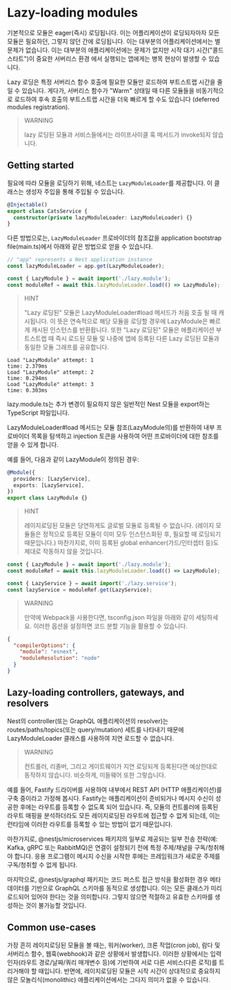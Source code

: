 # Lazy-loading modules

기본적으로 모듈은 eager(즉시) 로딩됩니다. 이는 어플리케이션이 로딩되자마자 모든 모듈은 필요하던, 그렇지 않던 간에 로딩됩니다. 이는 대부분의 어플리케이션에서는 별 문제가 없습니다. 이는 대부분의 애플리케이션에는 문제가 없지만 시작 대기 시간("콜드 스타트")이 중요한 서버리스 환경 에서 실행되는 앱에게는 병목 현상이 발생할 수 있습니다.

Lazy 로딩은 특정 서버리스 함수 호출에 필요한 모듈만 로드하여 부트스트랩 시간을 줄일 수 있습니다. 게다가, 서버리스 함수가 "Warm" 상태일 때 다른 모듈들을 비동기적으로 로드하여 후속 호출의 부트스트랩 시간을 더욱 빠르게 할 수도 있습니다 (deferred modules registration).

> WARNING
> 
> lazy 로딩된 모듈과 서비스들에서는 라이프사이클 훅 메서드가 invoke되지 않습니다.

## Getting started

필요에 따라 모듈을 로딩하기 위해, 네스트는 `LazyModuleLoader`를 제공합니다. 이 클래스는 생성자 주입을 통해 주입될 수 있습니다.

```typescript
@Injectable()
export class CatsService {
  constructor(private lazyModuleLoader: LazyModuleLoader) {}
}
```

다른 방법으로는, `LazyModuleLoader` 프로바이더의 참조값을 application bootstrap file(main.ts)에서 아래와 같은 방법으로 얻을 수 있습니다. 

```typescript
// "app" represents a Nest application instance
const lazyModuleLoader = app.get(LazyModuleLoader);

const { LazyModule } = await import('./lazy.module');
const moduleRef = await this.lazyModuleLoader.load(() => LazyModule);
```

> HINT
> 
> "Lazy 로딩된" 모듈은 LazyModuleLoader#load 메서드가 처음 호출 될 때 캐시됩니다. 이 뜻은 연속적으로 해당 모듈을 로딩할 경우에 LazyModule은 빠르게 캐시된 인스턴스를 반환홥니다. 
> 또한 "Lazy 로딩된" 모듈은 애플리케이션 부트스트랩 때 즉시 로드된 모듈 및 나중에 앱에 등록된 다른 Lazy 로딩된 모듈과 동일한 모듈 그래프를 공유합니다.

```text
Load "LazyModule" attempt: 1
time: 2.379ms
Load "LazyModule" attempt: 2
time: 0.294ms
Load "LazyModule" attempt: 3
time: 0.303ms
```

lazy.module.ts는 추가 변경이 필요하지 않은 일반적인 Nest 모듈을 export하는 TypeScript 파일입니다.

LazyModuleLoader#load 메서드는 모듈 참조(LazyModule의)를 반환하여 내부 프로바이더 목록을 탐색하고 injection 토큰을 사용하여 어떤 프로바이더에 대한 참조를 얻을 수 있게 합니다.

예를 들어, 다음과 같이 LazyModule이 정의된 경우:

```typescript
@Module({
  providers: [LazyService],
  exports: [LazyService],
})
export class LazyModule {}
```

> HINT
> 
> 레이지로딩된 모듈은 당연하게도 글로벌 모듈로 등록될 수 없습니다. (레이지 모듈들은 정적으로 등록된 모듈이 이미 모두 인스턴스화된 후, 필요할 때 로딩되기 때문입니다.) 마찬가지로, 이미 등록된 global enhancer(가드/인터셉터 등)도 제대로 작동하지 않을 것입니다.

```typescript
const { LazyModule } = await import('./lazy.module');
const moduleRef = await this.lazyModuleLoader.load(() => LazyModule);

const { LazyService } = await import('./lazy.service');
const lazyService = moduleRef.get(LazyService);
```

> WARNING
> 
> 만약에 Webpack을 사용한다면, tsconfig.json 파일을 아래와 같이 세팅하세요. 이러한 옵션을 설정하면 코드 분할 기능을 활용할 수 있습니다.

```json
{
  "compilerOptions": {
    "module": "esnext",
    "moduleResolution": "node"
  }
}
```

## Lazy-loading controllers, gateways, and resolvers

Nest의 controller(또는 GraphQL 애플리케이션의 resolver)는 routes/paths/topics(또는 query/mutation) 세트를 나타내기 때문에 LazyModuleLoader 클래스를 사용하여 지연 로드할 수 없습니다.

> WARNING
> 
> 컨트롤러, 리졸버, 그리고 게이트웨이가 지연 로딩되게 등록된다면 예상한대로 동작하지 않습니다. 비슷하게, 미들웨어 또한 그렇습니다.

예를 들어, Fastify 드라이버를 사용하여 내부에서 REST API (HTTP 애플리케이션)를 구축 중이라고 가정해 봅시다. Fastify는 애플리케이션이 준비되거나 메시지 수신이 성공한 후에는 라우트를 등록할 수 없도록 되어 있습니다. 즉, 모듈의 컨트롤러에 등록된 라우트 매핑을 분석하더라도 모든 레이지로딩된 라우트에 접근할 수 없게 되는데, 이는 런타임에 이러한 라우트를 등록할 수 있는 방법이 없기 때문입니다.

마찬가지로, @nestjs/microservices 패키지의 일부로 제공되는 일부 전송 전략(예: Kafka, gRPC 또는 RabbitMQ)은 연결이 설정되기 전에 특정 주제/채널을 구독/청취해야 합니다. 응용 프로그램이 메시지 수신을 시작한 후에는 프레임워크가 새로운 주제를 구독/청취할 수 없게 됩니다.

마지막으로, @nestjs/graphql 패키지는 코드 퍼스트 접근 방식을 활성화한 경우 메타데이터를 기반으로 GraphQL 스키마를 동적으로 생성합니다. 이는 모든 클래스가 미리 로드되어 있어야 한다는 것을 의미합니다. 그렇지 않으면 적절하고 유효한 스키마를 생성하는 것이 불가능할 것입니다.

## Common use-cases

가장 흔히 레이지로딩된 모듈을 볼 때는, 워커(worker), 크론 작업(cron job), 람다 및 서버리스 함수, 웹훅(webhook)과 같은 상황에서 발생합니다. 이러한 상황에서는 입력 인자(라우트 경로/날짜/쿼리 매개변수 등)에 기반하여 서로 다른 서비스(다른 로직)를 트리거해야 할 때입니다. 반면에, 레이지로딩된 모듈은 시작 시간이 상대적으로 중요하지 않은 모놀리식(monolithic) 애플리케이션에서는 그다지 의미가 없을 수 있습니다.




